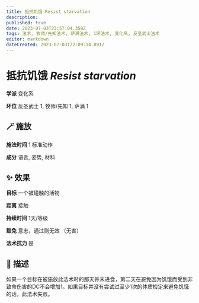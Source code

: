 ```yaml
---
title: 抵抗饥饿 Resist starvation
description: 
published: true
date: 2023-07-03T23:57:04.358Z
tags: 法术, 牧师/先知法术, 萨满法术, 1环法术, 变化系, 反圣武士法术
editor: markdown
dateCreated: 2023-07-03T22:09:14.891Z
---
```


# **抵抗饥饿** *Resist starvation*

**学派** 变化系 

**环位** 反圣武士 1, 牧师/先知 1, 萨满 1

## 🪄 施放

**施法时间** 1 标准动作

**成分** 语言, 姿势, 材料

## ✨ 效果 

**目标** 一个被碰触的活物 

**距离** 接触  

**持续时间** 1天/等级 

**豁免** 意志，通过则无效 （无害）

**法术抗力** 是

## 📖 描述

如果一个目标在被施放此法术时的那天并未进食，第二天在避免因为饥饿而受到非致命伤害的DC不会增加1。如果目标并没有尝试过至少1次的体质检定来避免饥饿的话，此法术失败。
    